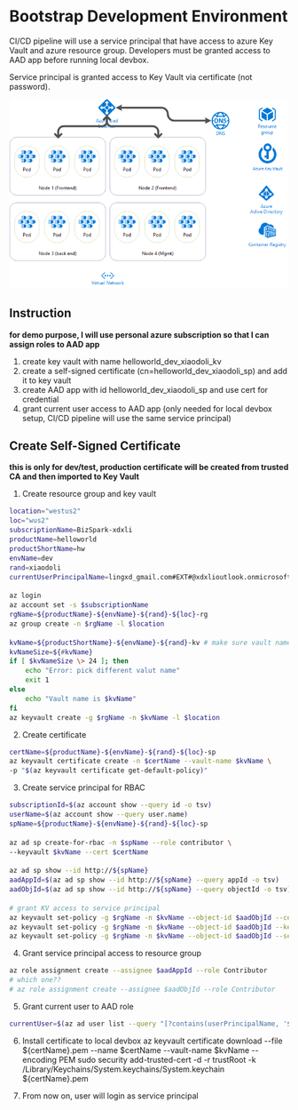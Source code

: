 # Bootstrap Development Environment

CI/CD pipeline will use a service principal that have access to azure Key Vault and azure resource group. Developers must be granted access to AAD app before running local devbox.

Service principal is granted access to Key Vault via certificate (not password).

![layout](env.png)

## Instruction

__for demo purpose, I will use personal azure subscription so that I can assign roles to AAD app__

1. create key vault with name helloworld_dev_xiaodoli_kv
2. create a self-signed certificate (cn=helloworld_dev_xiaodoli_sp) and add it to key vault
3. create AAD app with id helloworld_dev_xiaodoli_sp and use cert for credential
4. grant current user access to AAD app (only needed for local devbox setup, CI/CD pipeline will use the same service principal)

## Create Self-Signed Certificate

__this is only for dev/test, production certificate will be created from trusted CA and then imported to Key Vault__

1. Create resource group and key vault 
``` bash
location="westus2"
loc="wus2"
subscriptionName=BizSpark-xdxli
productName=helloworld
productShortName=hw
envName=dev
rand=xiaodoli
currentUserPrincipalName=lingxd_gmail.com#EXT#@xdxlioutlook.onmicrosoft.com

az login
az account set -s $subscriptionName
rgName=${productName}-${envName}-${rand}-${loc}-rg
az group create -n $rgName -l $location

kvName=${productShortName}-${envName}-${rand}-kv # make sure vault name length <= 24
kvNameSize=${#kvName}
if [ $kvNameSize \> 24 ]; then 
    echo "Error: pick different valut name"
    exit 1
else 
    echo "Vault name is $kvName"
fi
az keyvault create -g $rgName -n $kvName -l $location
```

2. Create certificate
``` bash
certName=${productName}-${envName}-${rand}-${loc}-sp
az keyvault certificate create -n $certName --vault-name $kvName \
-p "$(az keyvault certificate get-default-policy)"

```

3. Create service principal for RBAC
``` bash
subscriptionId=$(az account show --query id -o tsv)
userName=$(az account show --query user.name)
spName=${productName}-${envName}-${rand}-${loc}-sp

az ad sp create-for-rbac -n $spName --role contributor \
--keyvault $kvName --cert $certName 

az ad sp show --id http://${spName}
aadAppId=$(az ad sp show --id http://${spName} --query appId -o tsv)
aadObjId=$(az ad sp show --id http://${spName} --query objectId -o tsv)

# grant KV access to service principal
az keyvault set-policy -g $rgName -n $kvName --object-id $aadObjId --certificate-permissions list get create delete update
az keyvault set-policy -g $rgName -n $kvName --object-id $aadObjId --key-permissions list get create delete update
az keyvault set-policy -g $rgName -n $kvName --object-id $aadObjId --secret-permissions list get create delete update
```

4. Grant service principal access to resource group 
``` bash
az role assignment create --assignee $aadAppId --role Contributor
# which one??
# az role assignment create --assignee $aadObjId --role Contributor
```

5. Grant current user to AAD role
``` bash
currentUser=$(az ad user list --query "[?contains(userPrincipalName, '${currentUserPrincipalName}')]")

```

6. Install certificate to local devbox
az keyvault certificate download --file ${certName}.pem --name $certName --vault-name $kvName --encoding PEM 
sudo security add-trusted-cert -d -r trustRoot -k /Library/Keychains/System.keychains/System.keychain ${certName}.pem

7. From now on, user will login as service principal 
